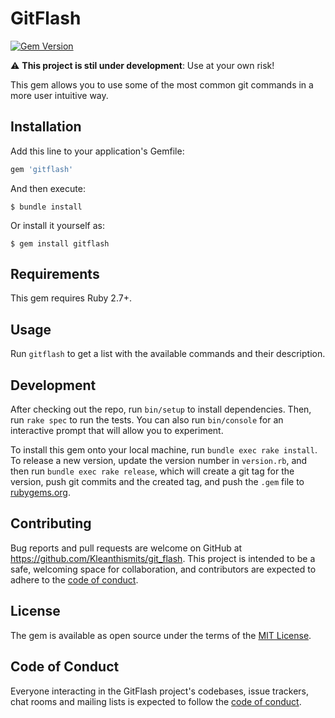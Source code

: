 # GitFlash

[![Gem Version](https://badge.fury.io/rb/gitflash.svg)](https://badge.fury.io/rb/gitflash)

⚠️ **This project is stil under development**: Use at your own risk!

This gem allows you to use some of the most common git commands in a more user intuitive way.

## Installation

Add this line to your application's Gemfile:

```ruby
gem 'gitflash'
```

And then execute:

    $ bundle install

Or install it yourself as:

    $ gem install gitflash

## Requirements

This gem requires Ruby 2.7+.
## Usage

Run `gitflash` to get a list with the available commands and their description.

## Development

After checking out the repo, run `bin/setup` to install dependencies. Then, run `rake spec` to run the tests. You can also run `bin/console` for an interactive prompt that will allow you to experiment.

To install this gem onto your local machine, run `bundle exec rake install`. To release a new version, update the version number in `version.rb`, and then run `bundle exec rake release`, which will create a git tag for the version, push git commits and the created tag, and push the `.gem` file to [rubygems.org](https://rubygems.org).

## Contributing

Bug reports and pull requests are welcome on GitHub at https://github.com/Kleanthismits/git_flash. This project is intended to be a safe, welcoming space for collaboration, and contributors are expected to adhere to the [code of conduct](https://github.com/Kleanthismits/git_flash/blob/main/CODE_OF_CONDUCT.md).

## License

The gem is available as open source under the terms of the [MIT License](https://opensource.org/licenses/MIT).

## Code of Conduct

Everyone interacting in the GitFlash project's codebases, issue trackers, chat rooms and mailing lists is expected to follow the [code of conduct](https://github.com/Kleanthismits/git_flash/main/master/CODE_OF_CONDUCT.md).
